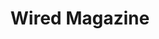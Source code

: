 ---
collection_archive: false
collection_category:
  - Award Winning
  - Editorial
  - Tech
  - Reportage
  - Editorial
  - Portraits
  - Color
  - Black and White
  - Environments
  - Conceptual
collection_content: >-
  For the July / August issue of the **_Wired_** cover story “_The Internet
  Giant Who Went Too Far_” I photographed Michael Lacey and Jim Larkin as they
  await trial for owning and operating the online classified giant Backpage.com.
  Backpage was the red-light district of the internet or the Google of
  commercial sex ads and described as “a platform that dominated its market as
  thoroughly as Facebook dominated social networking or Amazon did online
  retail” and for this both men face life in prison.


  Larkin and Lacey founded _The Phoenix New Times_ (my first ever assignment)
  and bought _The Village Voice_ as they built the country’s largest chain of
  alt weeklies. They were known for their crusade-like journalism as they went
  after the McCains, Walmart, Sheriff Joe Arpaio, The Church of Scientology, and
  The NFL. And for this they made many enemies, enemies who are seeking
  retribution for the 30+ years of Larkin and Lacey relentlessly investigated
  those in power. “As a journalist, if you don’t get up in the morning and say
  ‘Fuck you’ to someone, why even do it?” - Lacey⁠


  If found guilty, this sets a scary legal precedent for silicon valley and any
  online platform. Lawmakers would have finally torn a hole in _Section 230_ of
  the Communications Act and could hold tech giants such as Twitter and Facebook
  accountable as they would no longer be immunized from user generated content.


  As Both men await trial, they are under country arrest and cannot travel.
  Photographically I wanted to portray Lacey and Larkin in a way that spoke to
  their decades of defiance, possible incarceration, the shadowy space in which
  back page operated, and their physical and psychological imprisonment as they
  are confined to their homes and Maricopa County.


  Article by Christine Biederman and assigned by Beth Holder and Anna Alexander.
collection_cover: https://d1sf55qlb7p6hz.cloudfront.net/backpage-3.jpg
collection_cover_mobile: https://d1sf55qlb7p6hz.cloudfront.net/verticalcovers-13.jpg
collection_description: >-
  I photographed Michael Lacey and Jim Larkin as they await trial for owning and
  operating the online classified giant Backpage.com. Backpage was the red-light
  district of the internet or the Google of commercial sex ads. Described as “a
  platform that dominated its market as thoroughly as Facebook dominated social
  networking or Amazon did online retail.”


  Both men face life in prison and if found guilty, this sets a scary legal
  precedent for Silicon Valley. Lawmakers would have finally torn a hole in
  Section 230 of the Communications Act, holding tech giants such as Twitter and
  Facebook accountable, no longer immunized from user generated content.


  Selected by the 2020 American Photography Annual (AP 36) as one of the year's
  best in editorial photography. 
collection_filter: Commissioned + Stock
collection_hidden: false
collection_meta: "Backpage.com\_Cover Story"
collection_preview:
  - https://d1sf55qlb7p6hz.cloudfront.net/backpage_covers-2.jpg
  - https://d1sf55qlb7p6hz.cloudfront.net/backpage_covers-3.jpg
  - https://d1sf55qlb7p6hz.cloudfront.net/backpage_covers-4.jpg
  - https://d1sf55qlb7p6hz.cloudfront.net/backpage_covers-6.jpg
  - https://d1sf55qlb7p6hz.cloudfront.net/backpage_covers-1-1.jpg
cover_image: https://d1sf55qlb7p6hz.cloudfront.net/social-28.jpg
date: 
layout: blocks
logo: 
navigation_theme: white
px_extra: true
slug: wired-magazine
theme_color: F6E3CD
theme_color_all_works: FFCC95
title: Wired Magazine
collection_awards:
  - content: |-
      **2020**  
      _AP 36 American Photography Annual 36_  
      Best Editorial Work Series
    template: popup-text-element
collection_layout_builder:
  - _bookshop_name: collections/media-element
    align_y: start
    color: 090909
    image: https://d1sf55qlb7p6hz.cloudfront.net/backpage-1c-single.jpg
    margin_left: 10
    margin_right: 0
    margin_y: 100
    width: 40
  - _bookshop_name: collections/media-element
    align_y: start
    color: 0A0A0B
    image: https://d1sf55qlb7p6hz.cloudfront.net/backpage-1b-single.jpg
    margin_left: 0
    margin_right: 15
    margin_y: 500
    width: 20
  - _bookshop_name: collections/media-row
    row_alignment: center
  - _bookshop_name: collections/media-element
    align_y: start
    block: media-element
    caption: 
    color: E4D3BF
    image: https://d1sf55qlb7p6hz.cloudfront.net/backpage-2.jpg
    margin_left: 35
    margin_y: 100
    width: 30
  - _bookshop_name: collections/media-row
    row_alignment: between
  - _bookshop_name: collections/media-element
    block: media-element
    caption: 
    color: 8AADC9
    image: https://d1sf55qlb7p6hz.cloudfront.net/backpage-3.jpg
    margin_left: 25
    margin_y: 100
    width: 50
  - _bookshop_name: collections/media-row
    row_alignment: between
  - _bookshop_name: collections/media-element
    block: media-element
    caption: 
    color: C36945
    image: https://d1sf55qlb7p6hz.cloudfront.net/backpage-5.jpg
    margin_left: 5
    margin_right: 0
    margin_y: 300
    width: 33
  - _bookshop_name: collections/media-element
    block: media-element
    caption: 
    color: D5DA9E
    image: https://d1sf55qlb7p6hz.cloudfront.net/backpage-4.jpg
    margin_left: 0
    margin_right: 15
    margin_y: 100
    width: 33
  - _bookshop_name: collections/media-row
    row_alignment: between
  - _bookshop_name: collections/media-element
    block: media-element
    caption: 
    color: 8ABBB6
    image: https://d1sf55qlb7p6hz.cloudfront.net/backpage-8.jpg
    margin_left: 25
    margin_y: 100
    width: 50
  - _bookshop_name: collections/media-row
    row_alignment: between
  - _bookshop_name: collections/media-element
    block: media-element
    caption: 
    color: F9F8F6
    image: https://d1sf55qlb7p6hz.cloudfront.net/backpage-9.jpg
    margin_left: 0
    margin_y: 100
    width: 30
  - _bookshop_name: collections/media-element
    block: media-element
    caption: 
    color: 4D4D4D
    image: https://d1sf55qlb7p6hz.cloudfront.net/backpage-10.jpg
    margin_right: 15
    margin_y: 300
    width: 45
  - _bookshop_name: collections/media-row
    row_alignment: center
  - _bookshop_name: collections/media-element
    block: media-element
    caption: 
    color: 979797
    image: https://d1sf55qlb7p6hz.cloudfront.net/backpage-7.jpg
    margin_left: 10
    margin_right: 0
    margin_y: 100
    width: 60
  - _bookshop_name: collections/media-row
    row_alignment: start
  - _bookshop_name: collections/media-element
    block: media-element
    caption: 
    color: E2DFDF
    image: https://d1sf55qlb7p6hz.cloudfront.net/backpage-6.jpg
    margin_left: 40
    margin_right: 0
    margin_y: 100
    width: 40
  - _bookshop_name: collections/media-row
    row_alignment: between
  - block: media-element
    color: 1E1E1E
    image: https://d1sf55qlb7p6hz.cloudfront.net/backpage-11b-single.jpg
    margin_left: 10
    margin_right: 0
    margin_y: 100
    width: 40
  - _bookshop_name: collections/media-element
    align_y: start
    color: FFD279
    image: https://d1sf55qlb7p6hz.cloudfront.net/backpage-11c-single.jpg
    margin_left: 0
    margin_right: 15
    margin_y: 300
    width: 25
  - _bookshop_name: collections/media-row
    row_alignment: between
  - _bookshop_name: collections/media-element
    align_y: start
    block: media-element
    caption: 
    color: B7B7B7
    image: https://d1sf55qlb7p6hz.cloudfront.net/backpage-13.jpg
    margin_left: 25
    margin_y: 400
    width: 40
  - _bookshop_name: collections/media-element
    block: media-element
    caption: 
    color: 535353
    image: https://d1sf55qlb7p6hz.cloudfront.net/backpage-12.jpg
    margin_left: 0
    margin_right: 5
    margin_y: 100
    width: 25
  - _bookshop_name: collections/media-row
    row_alignment: between
  - _bookshop_name: collections/media-element
    block: media-element
    caption: 
    color: 424242
    image: https://d1sf55qlb7p6hz.cloudfront.net/backpage-14.jpg
    margin_left: 30
    margin_right: 0
    margin_y: 100
    width: 40
  - _bookshop_name: collections/media-row
    row_alignment: between
  - _bookshop_name: collections/media-element
    block: media-element
    caption: 
    color: A2A2A2
    image: https://d1sf55qlb7p6hz.cloudfront.net/backpage-15.jpg
    margin_left: 20
    margin_y: 100
    width: 60
  - _bookshop_name: collections/media-row-end
---